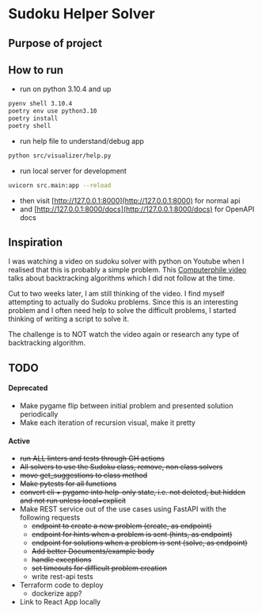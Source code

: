 # Sudoku Helper Solver

## Purpose of project

## How to run

- run on python 3.10.4 and up
```bash
pyenv shell 3.10.4
poetry env use python3.10
poetry install
poetry shell
```
- run help file to understand/debug app
```bash
python src/visualizer/help.py
```
- run local server for development
```bash
uvicorn src.main:app --reload
```
- then visit [http://127.0.0.1:8000](http://127.0.0.1:8000) for normal api
- and [http://127.0.0.1:8000/docs](http://127.0.0.1:8000/docs) for OpenAPI docs

## Inspiration

I was watching a video on sudoku solver with python on Youtube when I realised that this is probably a simple problem. This [Computerphile video](https://www.youtube.com/watch?v=G_UYXzGuqvM) talks about backtracking algorithms which I did not follow at the time.

Cut to two weeks later, I am still thinking of the video. I find myself attempting to actually do Sudoku problems. Since this is an interesting problem and I often need help to solve the difficult problems, I started thinking of writing a script to solve it.

The challenge is to NOT watch the video again or research any type of backtracking algorithm.



## TODO

 #### Deprecated

- Make pygame flip between initial problem and presented solution periodically
- Make each iteration of recursion visual, make it pretty


#### Active

- ~~run ALL linters and tests through GH actions~~
- ~~All solvers to use the Sudoku class, remove, non class solvers~~
- ~~move get_suggestions to class method~~
- ~~Make pytests for all functions~~
- ~~convert cli + pygame into help-only state, i.e. not deleted, but hidden and not run unless local+explicit~~
- Make REST service out of the use cases using FastAPI with the following requests
  - ~~endpoint to create a new problem (create, as endpoint)~~
  - ~~endpoint for hints when a problem is sent (hints, as endpoint)~~
  - ~~endpoint for solutions when a problem is sent (solve, as endpoint)~~
  - ~~Add better Documents/example body~~
  - ~~handle exceptions~~
  - ~~set timeouts for difficult problem creation~~
  - write rest-api tests
- Terraform code to deploy
  - dockerize app?
- Link to React App locally
